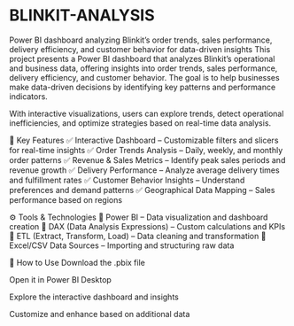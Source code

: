 # BLINKIT-ANALYSIS
Power BI dashboard analyzing Blinkit’s order trends, sales performance, delivery efficiency, and customer behavior for data-driven insights
This project presents a Power BI dashboard that analyzes Blinkit’s operational and business data, offering insights into order trends, sales performance, delivery efficiency, and customer behavior. The goal is to help businesses make data-driven decisions by identifying key patterns and performance indicators.

With interactive visualizations, users can explore trends, detect operational inefficiencies, and optimize strategies based on real-time data analysis.

🔹 Key Features
✅ Interactive Dashboard – Customizable filters and slicers for real-time insights
✅ Order Trends Analysis – Daily, weekly, and monthly order patterns
✅ Revenue & Sales Metrics – Identify peak sales periods and revenue growth
✅ Delivery Performance – Analyze average delivery times and fulfillment rates
✅ Customer Behavior Insights – Understand preferences and demand patterns
✅ Geographical Data Mapping – Sales performance based on regions

⚙️ Tools & Technologies
🔹 Power BI – Data visualization and dashboard creation
🔹 DAX (Data Analysis Expressions) – Custom calculations and KPIs
🔹 ETL (Extract, Transform, Load) – Data cleaning and transformation
🔹 Excel/CSV Data Sources – Importing and structuring raw data

🚀 How to Use
Download the .pbix file

Open it in Power BI Desktop

Explore the interactive dashboard and insights

Customize and enhance based on additional data
